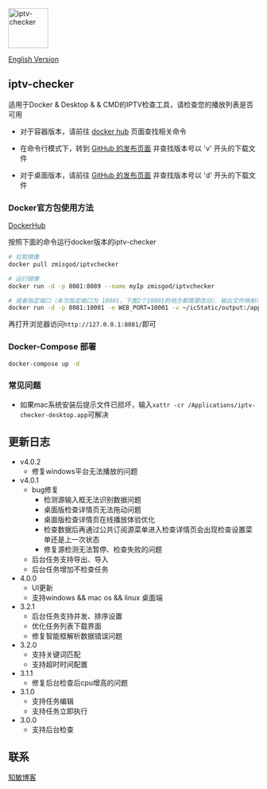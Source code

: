 <img alt="iptv-checker" src="https://github.com/zhimin-dev/iptv-checker/blob/main/icon.png" height=80>

[English Version](https://github.com/zhimin-dev/iptv-checker/blob/main/README.md)

## iptv-checker

适用于Docker & Desktop & & CMD的IPTV检查工具，请检查您的播放列表是否可用

- 对于容器版本，请前往 [docker hub](https://hub.docker.com/r/zmisgod/iptvchecker) 页面查找相关命令

- 在命令行模式下，转到 [GitHub 的发布页面](https://github.com/zhimin-dev/iptv-checker/releases) 并查找版本号以 'v' 开头的下载文件

- 对于桌面版本，请前往 [GitHub 的发布页面](https://github.com/zhimin-dev/iptv-checker/releases) 并查找版本号以 'd' 开头的下载文件

### Docker官方包使用方法

[DockerHub](https://hub.docker.com/r/zmisgod/iptvchecker)

按照下面的命令运行docker版本的iptv-checker

```bash
# 拉取镜像
docker pull zmisgod/iptvchecker

# 运行镜像
docker run -d -p 8081:8089 --name myIp zmisgod/iptvchecker

# 或者指定端口（本次指定端口为 10001，下面2个10001的地方都需要改动）、输出文件映射本地目录
docker run -d -p 8081:10001 -e WEB_PORT=10001 -v ~/icStatic/output:/app/static/output  --name myIp ipserver
```

再打开浏览器访问`http://127.0.0.1:8081/`即可

### Docker-Compose 部署

```bash
docker-compose up -d
```

### 常见问题

- 如果mac系统安装后提示文件已损坏，输入`xattr -cr /Applications/iptv-checker-desktop.app`可解决

## 更新日志

- v4.0.2
  - 修复windows平台无法播放的问题
- v4.0.1
  - bug修复
    - 检测源输入框无法识别数据问题
    - 桌面版检查详情页无法拖动问题
    - 桌面版检查详情页在线播放体验优化
    - 检查数据后再通过公共订阅源菜单进入检查详情页会出现检查设置菜单还是上一次状态
    - 修复源检测无法暂停、检查失败的问题
  - 后台任务支持导出、导入
  - 后台任务增加不检查任务
- 4.0.0
  - UI更新
  - 支持windows && mac os && linux 桌面端
- 3.2.1
  - 后台任务支持并发、排序设置
  - 优化任务列表下载界面
  - 修复智能框解析数据错误问题
- 3.2.0
  - 支持关键词匹配
  - 支持超时时间配置
- 3.1.1
  - 修复后台检查后cpu增高的问题
- 3.1.0
  - 支持任务编辑
  - 支持任务立即执行
- 3.0.0
  - 支持后台检查

## 联系

[知敏博客](https://zmis.me/user/zmisgod)
